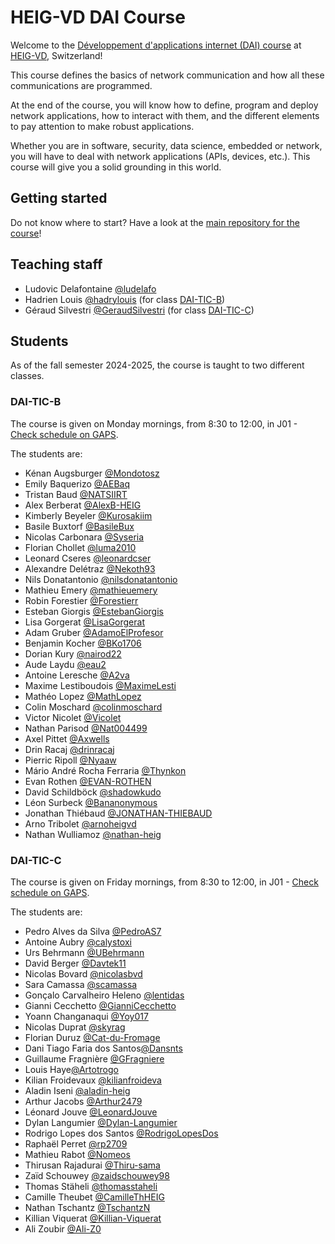 # HEIG-VD DAI Course

Welcome to the
[Développement d'applications internet (DAI) course](https://gaps.heig-vd.ch/consultation/fiches/uv/uv.php?id=6573)
at [HEIG-VD](https://heig-vd.ch), Switzerland!

This course defines the basics of network communication and how all these
communications are programmed.

At the end of the course, you will know how to define, program and deploy
network applications, how to interact with them, and the different elements to
pay attention to make robust applications.

Whether you are in software, security, data science, embedded or network, you
will have to deal with network applications (APIs, devices, etc.). This course
will give you a solid grounding in this world.

## Getting started

Do not know where to start? Have a look at the
[main repository for the course](https://github.com/heig-vd-dai-course/heig-vd-dai-course)!

## Teaching staff

- Ludovic Delafontaine [@ludelafo](https://github.com/ludelafo/)
- Hadrien Louis [@hadrylouis](https://github.com/hadrylouis) (for class
  [DAI-TIC-B](#dai-tic-b))
- Géraud Silvestri [@GeraudSilvestri](https://github.com/GeraudSilvestri/) (for
  class [DAI-TIC-C](#dai-tic-c))

## Students

As of the fall semester 2024-2025, the course is taught to two different
classes.

### DAI-TIC-B

The course is given on Monday mornings, from 8:30 to 12:00, in J01 -
[Check schedule on GAPS](https://gaps.heig-vd.ch/consultation/horaires/index.php?annee=2024&trimestre=1&type=3&id=49529).

The students are:

<!--
READ ME PLEASE

Add your name in the list in alphabetical order (by last name) in this format:

- First name Last name [@GitHub username](https://github.com/<username>)

It helps us (the teaching staff) searching for someone when grading your work
and answering your questions.
-->

- Kénan Augsburger [@Mondotosz](https://github.com/mondotosz)
- Emily Baquerizo [@AEBaq](https://github.com/AEBaq)
- Tristan Baud [@NATSIIRT](https://github.com/NATSIIRT)
- Alex Berberat [@AlexB-HEIG](https://github.com/AlexB-HEIG)
- Kimberly Beyeler [@Kurosakiim](https://github.com/Kurosakiim)
- Basile Buxtorf [@BasileBux](https://github.com/BasileBux)
- Nicolas Carbonara [@Syseria](https://github.com/Syseria)
- Florian Chollet [@luma2010](https://github.com/luma2010)
- Leonard Cseres [@leonardcser](https://github.com/leonardcser)
- Alexandre Delétraz [@Nekoth93](https://github.com/Nekoth93)
- Nils Donatantonio [@nilsdonatantonio](https://github.com/nilsdonatantonio)
- Mathieu Emery [@mathieuemery](https://github.com/mathieuemery)
- Robin Forestier [@Forestierr](https://github.com/Forestierr)
- Esteban Giorgis [@EstebanGiorgis](https://github.com/EstebanGiorgis)
- Lisa Gorgerat [@LisaGorgerat](https://github.com/LisaGorgerat)
- Adam Gruber [@AdamoElProfesor](https://github.com/AdamoElProfesor)
- Benjamin Kocher [@BKo1706](https://github.com/BKo1706)
- Dorian Kury [@nairod22](https://github.com/nairod22)
- Aude Laydu [@eau2](https://github.com/eau2)
- Antoine Leresche [@A2va](https://github.com/A2va)
- Maxime Lestiboudois [@MaximeLesti](https://github.com/MaximeLesti)
- Mathéo Lopez [@MathLopez](https://github.com/MathLopez)
- Colin Moschard [@colinmoschard](https://github.com/colinmoschard)
- Victor Nicolet [@Vicolet](https://github.com/Vicolet)
- Nathan Parisod [@Nat004499](https://github.com/Nat004499)
- Axel Pittet [@Axwells](https://github.com/Axwells)
- Drin Racaj [@drinracaj](https://github.com/racajdr)
- Pierric Ripoll [@Nyaaw](https://github.com/Nyaaw)
- Mário André Rocha Ferraria [@Thynkon](https://github.com/Thynkon)
- Evan Rothen [@EVAN-ROTHEN](https://github.com/EVAN-ROTHEN)
- David Schildböck [@shadowkudo](https://github.com/shadowkudo)
- Léon Surbeck [@Bananonymous](https://github.com/Bananonymous)
- Jonathan Thiébaud [@JONATHAN-THIEBAUD](https://github.com/JONATHAN-THIEBAUD)
- Arno Tribolet [@arnoheigvd](https://github.com/arnoheigvd)
- Nathan Wulliamoz [@nathan-heig](https://github.com/<nathan-heig>)

### DAI-TIC-C

The course is given on Friday mornings, from 8:30 to 12:00, in J01 -
[Check schedule on GAPS](https://gaps.heig-vd.ch/consultation/horaires/index.php?annee=2024&trimestre=1&type=3&id=49530).

The students are:

<!--
READ ME PLEASE

Add your name in the list in alphabetical order (by last name) in this format:

- First name Last name [@GitHub username](https://github.com/<username>)

It helps us (the teaching staff) searching for someone when grading your work
and answering your questions.
-->

- Pedro Alves da Silva [@PedroAS7](https://github.com/PedroAS7)
- Antoine Aubry [@calystoxi](https://github.com/calystoxi)
- Urs Behrmann [@UBehrmann](https://github.com/UBehrmann)
- David Berger [@Davtek11](https://github.com/Davtek11)
- Nicolas Bovard [@nicolasbvd](https://github.com/nicolasbvd)
- Sara Camassa [@scamassa](https://github.com/scamassa)
- Gonçalo Carvalheiro Heleno [@lentidas](https://github.com/lentidas)
- Gianni Cecchetto [@GianniCecchetto](https://github.com/GianniCecchetto)
- Yoann Changanaqui [@Yoy017](https://github.com/Yoy017)
- Nicolas Duprat [@skyrag](https://github.com/skyrag)
- Florian Duruz [@Cat-du-Fromage](https://github.com/Cat-du-Fromage)
- Dani Tiago Faria dos Santos[@Dansnts](https://github.com/Dansnts)
- Guillaume Fragnière [@GFragniere](https://github.com/GFragniere)
- Louis Haye[@Artotrogo](https://github.com/Artotrogo)
- Kilian Froidevaux [@kilianfroideva](https://github.com/kilianfroideva)
- Aladin Iseni [@aladin-heig](https://github.com/aladin-heig)
- Arthur Jacobs [@Arthur2479](https://github.com/Arthur2479)
- Léonard Jouve [@LeonardJouve](https://github.com/LeonardJouve)
- Dylan Langumier [@Dylan-Langumier](https://github.com/Dylan-Langumier)
- Rodrigo Lopes dos Santos
  [@RodrigoLopesDos](https://github.com/RodrigoLopesDos)
- Raphaël Perret [@rp2709](https://github.com/rp2709)
- Mathieu Rabot [@Nomeos](https://github.com/Nomeos)
- Thirusan Rajadurai [@Thiru-sama](https://github.com/Thiru-sama)
- Zaïd Schouwey [@zaidschouwey98](https://github.com/zaidschouwey98)
- Thomas Stäheli [@thomasstaheli](https://github.com/thomasstaheli)
- Camille Theubet [@CamilleThHEIG](https://github.com/CamilleThHEIG)
- Nathan Tschantz [@TschantzN](https://github.com/TschantzN)
- Killian Viquerat [@Killian-Viquerat](https://github.com/Killian-Viquerat)
- Ali Zoubir [@Ali-Z0](https://github.com/Ali-Z0)
